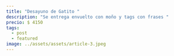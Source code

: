 ```yaml
---
title: "Desayuno de Gatito "
description: "Se entrega envuelto con moño y tags con frases "
precio: $ 4150
tags:
  - post
  - featured
image: ../assets/assets/article-3.jpeg
---
```

